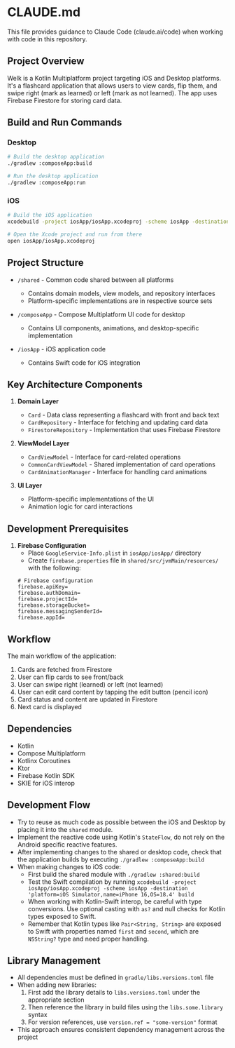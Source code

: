 # CLAUDE.md

This file provides guidance to Claude Code (claude.ai/code) when working with code in this repository.

## Project Overview

Welk is a Kotlin Multiplatform project targeting iOS and Desktop platforms. It's a flashcard application that allows users to view cards, flip them, and swipe right (mark as learned) or left (mark as not learned). The app uses Firebase Firestore for storing card data.

## Build and Run Commands

### Desktop

```bash
# Build the desktop application
./gradlew :composeApp:build

# Run the desktop application
./gradlew :composeApp:run
```

### iOS

```bash
# Build the iOS application
xcodebuild -project iosApp/iosApp.xcodeproj -scheme iosApp -destination 'platform=iOS Simulator,name=iPhone 16,OS=18.4' build

# Open the Xcode project and run from there
open iosApp/iosApp.xcodeproj
```

## Project Structure

- `/shared` - Common code shared between all platforms
  - Contains domain models, view models, and repository interfaces
  - Platform-specific implementations are in respective source sets

- `/composeApp` - Compose Multiplatform UI code for desktop 
  - Contains UI components, animations, and desktop-specific implementation

- `/iosApp` - iOS application code
  - Contains Swift code for iOS integration

## Key Architecture Components

1. **Domain Layer**
   - `Card` - Data class representing a flashcard with front and back text
   - `CardRepository` - Interface for fetching and updating card data
   - `FirestoreRepository` - Implementation that uses Firebase Firestore

2. **ViewModel Layer**
   - `CardViewModel` - Interface for card-related operations 
   - `CommonCardViewModel` - Shared implementation of card operations
   - `CardAnimationManager` - Interface for handling card animations

3. **UI Layer**
   - Platform-specific implementations of the UI
   - Animation logic for card interactions

## Development Prerequisites

1. **Firebase Configuration**
   - Place `GoogleService-Info.plist` in `iosApp/iosApp/` directory
   - Create `firebase.properties` file in `shared/src/jvmMain/resources/` with the following:
   ```properties
   # Firebase configuration
   firebase.apiKey=
   firebase.authDomain=
   firebase.projectId=
   firebase.storageBucket=
   firebase.messagingSenderId=
   firebase.appId=
   ```

## Workflow

The main workflow of the application:
1. Cards are fetched from Firestore
2. User can flip cards to see front/back
3. User can swipe right (learned) or left (not learned)
4. User can edit card content by tapping the edit button (pencil icon)
5. Card status and content are updated in Firestore
6. Next card is displayed

## Dependencies

- Kotlin
- Compose Multiplatform
- Kotlinx Coroutines
- Ktor
- Firebase Kotlin SDK
- SKIE for iOS interop

## Development Flow

- Try to reuse as much code as possible between the iOS and Desktop by placing it into the `shared` module.
- Implement the reactive code using Kotlin's `StateFlow`, do not rely on the Android specific reactive features.
- After implementing changes to the shared or desktop code, check that the application builds by executing `./gradlew :composeApp:build`
- When making changes to iOS code:
  - First build the shared module with `./gradlew :shared:build`
  - Test the Swift compilation by running `xcodebuild -project iosApp/iosApp.xcodeproj -scheme iosApp -destination 'platform=iOS Simulator,name=iPhone 16,OS=18.4' build`
  - When working with Kotlin-Swift interop, be careful with type conversions. Use optional casting with `as?` and null checks for Kotlin types exposed to Swift.
  - Remember that Kotlin types like `Pair<String, String>` are exposed to Swift with properties named `first` and `second`, which are `NSString?` type and need proper handling.

## Library Management

- All dependencies must be defined in `gradle/libs.versions.toml` file
- When adding new libraries:
  1. First add the library details to `libs.versions.toml` under the appropriate section
  2. Then reference the library in build files using the `libs.some.library` syntax
  3. For version references, use `version.ref = "some-version"` format
- This approach ensures consistent dependency management across the project